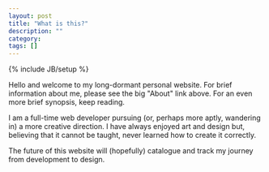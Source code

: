 ```yaml
---
layout: post
title: "What is this?"
description: ""
category: 
tags: []
---
```

{% include JB/setup %}

<p>Hello and welcome to my long-dormant personal website. For brief information about me, please see the big "About" link above. For an even more brief synopsis, keep reading.</p>
<p>I am a full-time web developer pursuing (or, perhaps more aptly, wandering in) a more creative direction. I have always enjoyed art and design but, believing that it cannot be taught, never learned how to create it correctly.</p>
<p>The future of this website will (hopefully) catalogue and track my journey from development to design.</p>
